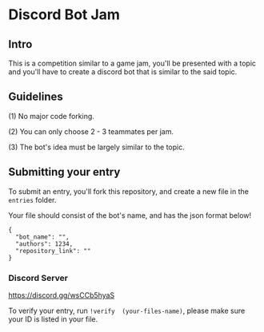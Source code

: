 # Discord Bot Jam

## Intro

This is a competition similar to a game jam, you'll be presented with a topic and you'll have to create a discord bot that is similar to the said topic.

## Guidelines

(1) No major code forking.
  
(2) You can only choose 2 - 3 teammates per jam.
  
(3) The bot's idea must be largely similar to the topic.


## Submitting your entry

To submit an entry, you'll fork this repository, and create a new file in the `entries` folder.

Your file should consist of the bot's name, and has the json format below!

```
{
  "bot_name": "",
  "authors": 1234,
  "repository_link": ""
}
```
### Discord Server

https://discord.gg/wsCCb5hyaS

To verify your entry, run `!verify  (your-files-name)`, please make sure your ID is listed in your file. 
